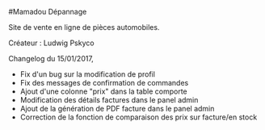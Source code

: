 #Mamadou Dépannage

Site de vente en ligne de pièces automobiles.

Créateur : Ludwig Pskyco

Changelog du 15/01/2017,

- Fix d'un bug sur la modification de profil
- Fix des messages de confirmation de commandes
- Ajout d'une colonne "prix" dans la table comporte
- Modification des détails factures dans le panel admin
- Ajout de la génération de PDF facture dans le panel admin
- Correction de la fonction de comparaison des prix sur facture/en stock
